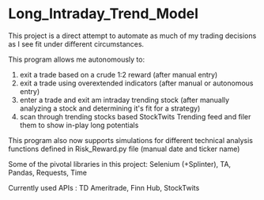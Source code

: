 # Long_Intraday_Trend_Model

This project is a direct attempt to automate as much of my trading decisions as I see fit under different circumstances.

This program allows me autonomously to:
1) exit a trade based on a crude 1:2 reward (after manual entry)
2) exit a trade using overextended indicators (after manual or autonomous entry)
3) enter a trade and exit am intraday trending stock (after manually analyzing a stock and determining it's fit for a strategy)
4) scan through trending stocks based StockTwits Trending feed and filer them to show in-play long potentials

This program also now supports simulations for different technical analysis functions defined in Risk_Reward.py file (manual date and ticker name)

Some of the pivotal libraries in this project: Selenium (+Splinter), TA, Pandas, Requests, Time 

Currently used APIs : TD Ameritrade, Finn Hub, StockTwits
